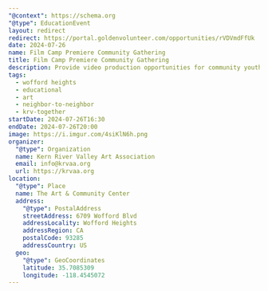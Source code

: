 ```yaml
---
"@context": https://schema.org
"@type": EducationEvent
layout: redirect
redirect: https://portal.goldenvolunteer.com/opportunities/rVDVmdFfUk
date: 2024-07-26
name: Film Camp Premiere Community Gathering
title: Film Camp Premiere Community Gathering
description: Provide video production opportunities for community youth.
tags:
  - wofford heights
  - educational
  - art
  - neighbor-to-neighbor
  - krv-together
startDate: 2024-07-26T16:30
endDate: 2024-07-26T20:00
image: https://i.imgur.com/4siKlN6h.png
organizer:
  "@type": Organization
  name: Kern River Valley Art Association
  email: info@krvaa.org
  url: https://krvaa.org
location:
  "@type": Place
  name: The Art & Community Center
  address:
    "@type": PostalAddress
    streetAddress: 6709 Wofford Blvd
    addressLocality: Wofford Heights
    addressRegion: CA
    postalCode: 93285
    addressCountry: US
  geo:
    "@type": GeoCoordinates
    latitude: 35.7085309
    longitude: -118.4545072
---
```

